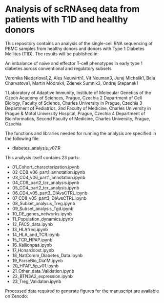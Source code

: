 # Analysis of scRNAseq data from patients with T1D and healthy donors
 This repository contains an analysis of the single-cell RNA sequencing of PBMC samples from healthy donors and donors with Type 1 Diabetes Mellitus (T1D). The results will be published in:

An imbalance of naïve and effector T-cell phenotypes in early type 1 diabetes across conventional and regulatory subsets 

Veronika Niederlova1,2, Ales Neuwirth1, Vit Neuman3, Juraj Michalik1, Bela Charvatova1, Martin Modrak4, Zdenek Sumnik3, Ondrej Stepanek1

1 Laboratory of Adaptive Immunity, Institute of Molecular Genetics of the Czech Academy of Sciences, Prague, Czechia
2 Department of Cell Biology, Faculty of Science, Charles University in Prague, Czechia
3 Department of Pediatrics, 2nd Faculty of Medicine, Charles University in Prague & Motol University Hospital, Prague, Czechia
4 Department of Bioinformatics, Second Faculty of Medicine, Charles University, Prague, Czechia

The functions and libraries needed for running the analysis are specified in the following file:
* diabetes_analysis_v07.R
  
This analysis itself contains 23 parts:
* 01_Cohort_characterization.ipynb
* 02_CD8_v06_part1_annotation.ipynb
* 03_CD4_v06_part1_annotation.ipynb
* 04_CD8_part2_tcr_analysis.ipynb
* 05_CD4_part2_tcr_analysis.ipynb
* 06_CD4_v05_part3_DIAvsCTRL.ipynb
* 07_CD8_v05_part3_DIAvsCTRL.ipynb
* 08_Subset_analysis_Treg.ipynb
* 09_Subset_analysis_Tgd.ipynb
* 10_DE_genes_networks.ipynb
* 11_Population_dynamics.ipynb
* 12_FACS_data.ipynb
* 13_HLAfreq.ipynb
* 14_HLA_and_TCR.ipynb
* 15_TCR_HPAP.ipynb
* 16_Kallionpaa.ipynb
* 17_Honardoost.ipynb
* 18_NatComm_Diabetes_Data.ipynb
* 19_ParseBio_Dia1M.ipynb
* 20_HPAP_5p_v01.ipynb
* 21_Other_data_Validation.ipynb
* 22_BTN3A2_expression.ipynb
* 23_Treg_Validaton.ipynb

Processed data required to generate figures for the manuscript are available on Zenodo: 

